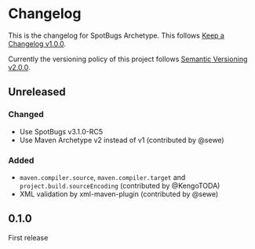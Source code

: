 # Changelog

This is the changelog for SpotBugs Archetype. This follows [Keep a Changelog v1.0.0](http://keepachangelog.com/en/1.0.0/).

Currently the versioning policy of this project follows [Semantic Versioning v2.0.0](http://semver.org/spec/v2.0.0.html).

## Unreleased

### Changed

* Use SpotBugs v3.1.0-RC5
* Use Maven Archetype v2 instead of v1 (contributed by @sewe)

### Added

* `maven.compiler.source`, `maven.compiler.target` and `project.build.sourceEncoding` (contributed by @KengoTODA)
* XML validation by xml-maven-plugin (contributed by @sewe)

## 0.1.0

First release
